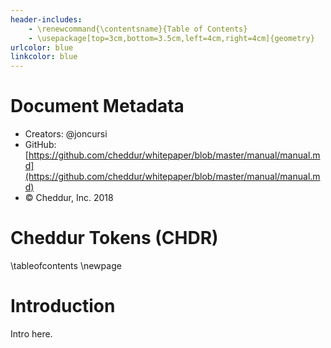 ```yaml
---
header-includes:
    - \renewcommand{\contentsname}{Table of Contents}
    - \usepackage[top=3cm,bottom=3.5cm,left=4cm,right=4cm]{geometry}
urlcolor: blue
linkcolor: blue
---
```


# Document Metadata

* Creators: @joncursi
* GitHub: [https://github.com/cheddur/whitepaper/blob/master/manual/manual.md](https://github.com/cheddur/whitepaper/blob/master/manual/manual.md)
* © Cheddur, Inc. 2018

# Cheddur Tokens (CHDR)

\tableofcontents
\newpage

# Introduction

Intro here.
